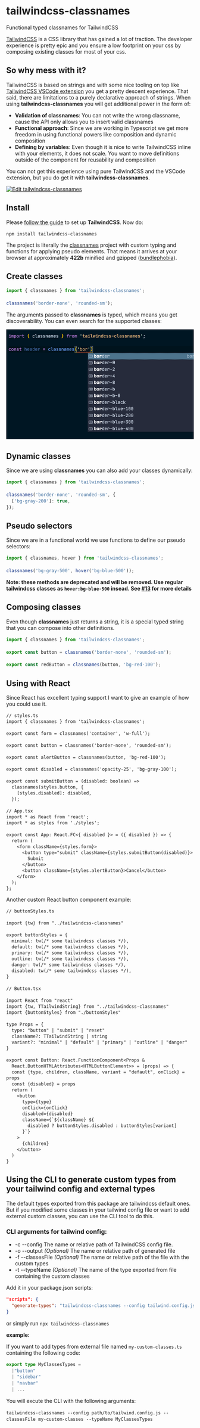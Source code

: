 # tailwindcss-classnames

Functional typed classnames for TailwindCSS

[TailwindCSS](https://tailwindcss.com/) is a CSS library that has gained a lot of traction. The developer experience is pretty epic and you ensure a low footprint on your css by composing existing classes for most of your css.

## So why mess with it?

TailwindCSS is based on strings and with some nice tooling on top like [TailwindCSS VSCode extension](https://marketplace.visualstudio.com/items?itemName=bradlc.vscode-tailwindcss) you get a pretty descent experience. That said, there are limitations to a purely declarative approach of strings. When using **tailwindcss-classnames** you will get additional power in the form of:

- **Validation of classnames**: You can not write the wrong classname, cause the API only allows you to insert valid classnames
- **Functional approach**: Since we are working in Typescript we get more freedom in using functional powers like composition and dynamic composition
- **Defining by variables**: Even though it is nice to write TailwindCSS inline with your elements, it does not scale. You want to move definitions outside of the component for reusability and composition

You can not get this experience using pure TailwindCSS and the VSCode extension, but you do get it with **tailwindcss-classnames**.

[![Edit tailwindcss-classnames](https://codesandbox.io/static/img/play-codesandbox.svg)](https://codesandbox.io/s/elegant-lederberg-sih5r?fontsize=14&hidenavigation=1&theme=dark)

## Install

Please [follow the guide](https://tailwindcss.com/docs/installation/) to set up **TailwindCSS**. Now do:

```
npm install tailwindcss-classnames
```

The project is literally the [classnames](https://www.npmjs.com/package/classnames) project with custom typing and functions for applying pseudo elements. That means it arrives at your browser at approximately **422b** minified and gzipped ([bundlephobia](https://bundlephobia.com/result?p=classnames@2.2.6)).

## Create classes

```js
import { classnames } from 'tailwindcss-classnames';

classnames('border-none', 'rounded-sm');
```

The arguments passed to **classnames** is typed, which means you get discoverability. You can even search for the supported classes:

![DISCOVER](/discover.png)

## Dynamic classes

Since we are using **classnames** you can also add your classes dynamically:

```js
import { classnames } from 'tailwindcss-classnames';

classnames('border-none', 'rounded-sm', {
  ['bg-gray-200']: true,
});
```

## Pseudo selectors

Since we are in a functional world we use functions to define our pseudo selectors:

```js
import { classnames, hover } from 'tailwindcss-classnames';

classnames('bg-gray-500', hover('bg-blue-500'));
```

**Note: these methods are deprecated and will be removed. Use regular tailwindcss classes as `hover:bg-blue-500` insead. See [#13](https://github.com/muhammadsammy/tailwindcss-classnames/issues/13) for more details**

## Composing classes

Even though **classnames** just returns a string, it is a special typed string that you can compose into other definitions.

```js
import { classnames } from 'tailwindcss-classnames';

export const button = classnames('border-none', 'rounded-sm');

export const redButton = classnames(button, 'bg-red-100');
```

## Using with React

Since React has excellent typing support I want to give an example of how you could use it.

```tsx
// styles.ts
import { classnames } from 'tailwindcss-classnames';

export const form = classnames('container', 'w-full');

export const button = classnames('border-none', 'rounded-sm');

export const alertButton = classnames(button, 'bg-red-100');

export const disabled = classnames('opacity-25', 'bg-gray-100');

export const submitButton = (disabled: boolean) =>
  classnames(styles.button, {
    [styles.disabled]: disabled,
  });

// App.tsx
import * as React from 'react';
import * as styles from './styles';

export const App: React.FC<{ disabled }> = ({ disabled }) => {
  return (
    <form className={styles.form}>
      <button type="submit" className={styles.submitButton(disabled)}>
        Submit
      </button>
      <button className={styles.alertButton}>Cancel</button>
    </form>
  );
};
```

Another custom React button component example:

<!-- prettier-ignore -->
```tsx
// buttonStyles.ts

import {tw} from "../tailwindcss-classnames"

export buttonStyles = {
  minimal: tw(/* some tailwindcss classes */),
  default: tw(/* some tailwindcss classes */),
  primary: tw(/* some tailwindcss classes */),
  outline: tw(/* some tailwindcss classes */),
  danger: tw(/* some tailwindcss classes */),
  disabled: tw(/* some tailwindcss classes */),
}

// Button.tsx

import React from "react"
import {tw, TTailwindString} from "../tailwindcss-classnames"
import {buttonStyles} from "./buttonStyles"

type Props = {
  type: "button" | "submit" | "reset"
  className?: TTailwindString | string
  variant?: "minimal" | "default" | "primary" | "outline" | "danger"
}

export const Button: React.FunctionComponent<Props &
  React.ButtonHTMLAttributes<HTMLButtonElement>> = (props) => {
  const {type, children, className, variant = "default", onClick} = props
  const {disabled} = props
  return (
    <button
      type={type}
      onClick={onClick}
      disabled={disabled}
      className={`${className} ${
        disabled ? buttonStyles.disabled : buttonStyles[variant]
      }`}
    >
      {children}
    </button>
  )
}
```

## Using the CLI to generate custom types from your tailwind config and external types

The default types exported from this package are tailwindcss default ones.
But if you modified some classes in your tailwind config file or want to add external custom classes, you can use the CLI tool to do this.

### CLI arguments for tailwind config:

- -c --config The name or relative path of TailwindCSS config file.
- -o --output _(Optional)_ The name or relative path of generated file
- -f --classesFile _(Optional)_ The name or relative path of the file with the custom types
- -t --typeName _(Optional)_ The name of the type exported from file containing the custom classes

Add it in your package.json scripts:

```json
"scripts": {
  "generate-types": "tailwindcss-classnames --config tailwind.config.js"
}
```

or simply run `npx tailwindcss-classnames`

**example:**

If you want to add types from external file named `my-custom-classes.ts`
containing the following code:

```ts
export type MyClassesTypes =
  |"button"
  | "sidebar"
  | "navbar"
  | ...
```

You will excute the CLI with the following arguments:

`tailwindcss-classnames --config path/to/tailwind.config.js --classesFile my-custom-classes --typeName MyClassesTypes`
